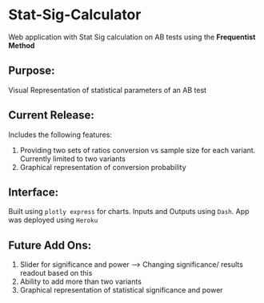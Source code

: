 # Stat-Sig-Calculator
Web application with Stat Sig calculation on AB tests using the **Frequentist Method**

## Purpose:
Visual Representation of statistical parameters of an AB test

## Current Release:
Includes the following features:
1. Providing two sets of ratios conversion vs sample size for each variant. Currently limited to two variants <br>
2. Graphical representation of conversion probability

## Interface:
Built using  `plotly express` for charts. Inputs and Outputs using `Dash`. App was deployed using `Heroku`

## Future Add Ons:
1. Slider for significance and power --> Changing significance/ results readout based on this
2. Ability to add more than two variants
3. Graphical representation of statistical significance and power
